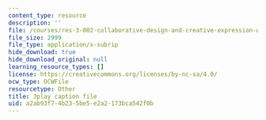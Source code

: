 ```yaml
---
content_type: resource
description: ''
file: /courses/res-3-002-collaborative-design-and-creative-expression-with-arduino-microcontrollers-january-iap-2017/a2ab93f74b235be5e2a2173bca542f0b_XmpKWntLzPQ.srt
file_size: 2999
file_type: application/x-subrip
hide_download: true
hide_download_original: null
learning_resource_types: []
license: https://creativecommons.org/licenses/by-nc-sa/4.0/
ocw_type: OCWFile
resourcetype: Other
title: 3play caption file
uid: a2ab93f7-4b23-5be5-e2a2-173bca542f0b
---
```

